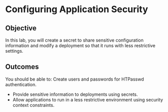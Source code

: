 # Configuring Application Security

## Objective
In this lab, you will create a secret to share sensitive configuration information and modify a deployment so that it runs with less restrictive settings.

## Outcomes
You should be able to:
Create users and passwords for HTPasswd authentication.
- Provide sensitive information to deployments using secrets.
- Allow applications to run in a less restrictive environment using security context constraints.